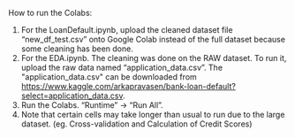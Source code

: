 How to run the Colabs:

1. For the LoanDefault.ipynb, upload the cleaned dataset file “new_df_test.csv” onto Google Colab instead of the full dataset because some cleaning has been done.
2. For the EDA.ipynb. The cleaning was done on the RAW dataset. To run it, upload the raw data named “application_data.csv”. The "application_data.csv" can be downloaded from https://www.kaggle.com/arkapravasen/bank-loan-default?select=application_data.csv.
3. Run the Colabs. “Runtime” -> “Run All”.
4. Note that certain cells may take longer than usual to run due to the large dataset. (eg. Cross-validation and Calculation of Credit Scores)

